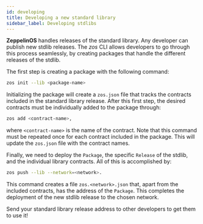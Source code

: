 ```yaml
---
id: developing
title: Developing a new standard library
sidebar_label: Developing stdlibs
---
```


**ZeppelinOS** handles releases of the standard library. Any developer can publish new stdlib releases. The *zos* CLI allows developers to go through this process seamlessly, by creating packages that handle the different releases of the stdlib. 

The first step is creating a package with the following command:
```sh
zos init --lib <package-name>
```
Initializing the package will create a `zos.json` file that tracks the contracts included in the standard library release. After this first step, the desired contracts must be individually added to the package through:
```sh
zos add <contract-name>,
```
where `<contract-name>` is the name of the contract. Note that this command must be repeated once for each contract included in the package. This will update the `zos.json` file with the contract names. 

Finally, we need to deploy the `Package`, the specific `Release` of the stdlib, and the individual library contracts. All of this is accomplished by:
```sh
zos push --lib --network=<network>.
```
This command creates a file `zos.<network>.json` that, apart from the included contracts, has the address of the `Package`. This completes the deployment of the new stdlib release to the chosen network.

Send your standard library release address to other developers to get them to use it!